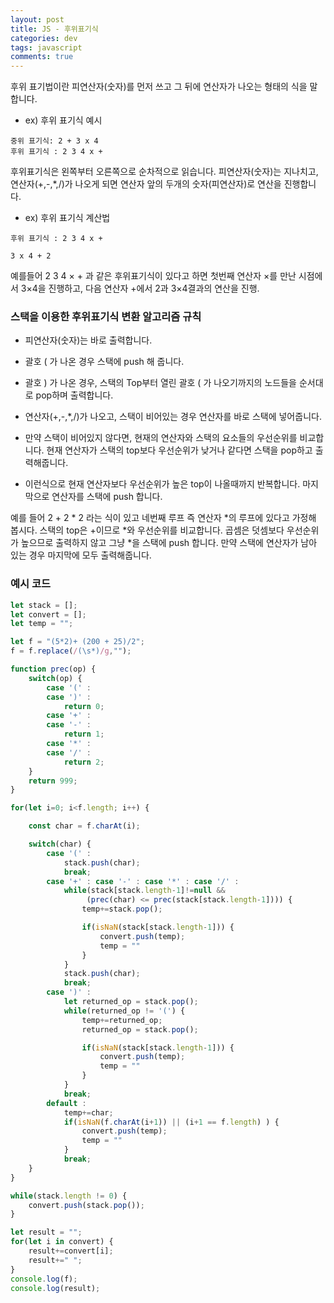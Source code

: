 ```yaml
---  
layout: post
title: JS - 후위표기식
categories: dev
tags: javascript
comments: true
---
```


후위 표기법이란 피연산자(숫자)를 먼저 쓰고 그 뒤에 연산자가 나오는 형태의 식을 말합니다.

- ex) 후위 표기식 예시

```
중위 표기식: 2 + 3 x 4
후위 표기식 : 2 3 4 x +
```

후위표기식은 왼쪽부터 오른쪽으로 순차적으로 읽습니다. 피연산자(숫자)는 지나치고, 연산자(+,-,*,/)가 나오게 되면 연산자 앞의 두개의 숫자(피연산자)로 연산을 진행합니다. 

- ex) 후위 표기식 계산법

```
후위 표기식 : 2 3 4 x +

3 x 4 + 2
```

예를들어 2 3 4 × + 과 같은 후위표기식이 있다고 하면 첫번째 연산자 ×를 만난 시점에서 3×4을 진행하고, 다음 연산자 +에서 2과 3×4결과의 연산을 진행.

### 스택을 이용한 후위표기식 변환 알고리즘 규칙

- 피연산자(숫자)는 바로 출력합니다.
- 괄호 ( 가 나온 경우 스택에 push 해 줍니다.
- 괄호 ) 가 나온 경우, 스택의 Top부터 열린 괄호 ( 가 나오기까지의 노드들을 순서대로 pop하며 출력합니다.
- 연산자(+,-,*,/)가 나오고, 스택이 비어있는 경우 연산자를 바로 스택에 넣어줍니다.
- 만약 스택이 비어있지 않다면, 현재의 연산자와 스택의 요소들의 우선순위를 비교합니다. 현재 연산자가 스택의 top보다 우선순위가 낮거나 같다면 스택을 pop하고 출력해줍니다. 

- 이런식으로 현재 연산자보다 우선순위가 높은 top이 나올때까지 반복합니다. 마지막으로 연산자를 스택에 push 합니다.

예를 들어 2 + 2 * 2 라는 식이 있고 네번째 루프 즉 연산자 *의 루프에 있다고 가정해 봅시다. 스택의 top은 +이므로 *와 우선순위를 비교합니다. 곱셈은 덧셈보다 우선순위가 높으므로 출력하지 않고 그냥 *을 스택에 push 합니다.
만약 스택에 연산자가 남아 있는 경우 마지막에 모두 출력해줍니다.



### 예시 코드

```javascript
let stack = [];
let convert = [];
let temp = "";

let f = "(5*2)+ (200 + 25)/2";
f = f.replace(/(\s*)/g,"");

function prec(op) {
    switch(op) {
        case '(' :
        case ')' :
            return 0;
        case '+' :
        case '-' :
            return 1;
        case '*' :
        case '/' :
            return 2;
    }
    return 999;
}

for(let i=0; i<f.length; i++) {

    const char = f.charAt(i);

    switch(char) {
        case '(' :
            stack.push(char);
            break;
        case '+' : case '-' : case '*' : case '/' :
            while(stack[stack.length-1]!=null &&
                 (prec(char) <= prec(stack[stack.length-1]))) {
                temp+=stack.pop();

                if(isNaN(stack[stack.length-1])) {
                    convert.push(temp);
                    temp = ""                    
                }
            }
            stack.push(char);
            break;
        case ')' :
            let returned_op = stack.pop();
            while(returned_op != '(') {
                temp+=returned_op;
                returned_op = stack.pop();

                if(isNaN(stack[stack.length-1])) {
                    convert.push(temp);
                    temp = ""                    
                }
            }
            break;
        default : 
            temp+=char;
            if(isNaN(f.charAt(i+1)) || (i+1 == f.length) ) {
                convert.push(temp);
                temp = ""
            }
            break; 
    }
}

while(stack.length != 0) {
    convert.push(stack.pop());
}

let result = "";
for(let i in convert) {
    result+=convert[i];
    result+=" "; 
}
console.log(f);
console.log(result);
```